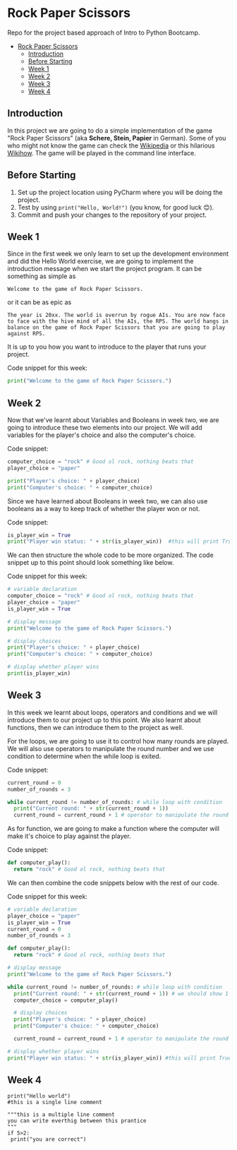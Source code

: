 # Rock Paper Scissors
Repo for the project based approach of Intro to Python Bootcamp.

- [Rock Paper Scissors](#rock-paper-scissors)
  - [Introduction](#introduction)
  - [Before Starting](#before-starting)
  - [Week 1](#week-1)
  - [Week 2](#week-2)
  - [Week 3](#week-3)
  - [Week 4](#week-4)

## Introduction

In this project we are going to do a simple implementation of the game "Rock Paper Scissors" (aka **Schere, Stein, Papier** in German). Some of you who might not know the game can check the [Wikipedia](https://en.wikipedia.org/wiki/Rock_paper_scissors) or this hilarious [Wikihow](https://www.wikihow.com/Play-Rock,-Paper,-Scissors). The game will be played in the command line interface.

## Before Starting

1. Set up the project location using PyCharm where you will be doing the project. 
2. Test by using `print("Hello, World!")` (you know, for good luck 😊).
3. Commit and push your changes to the repository of your project.

## Week 1

Since in the first week we only learn to set up the development environment and did the Hello World exercise, we are going to implement the introduction message when we start the project program. It can be something as simple as 
```
Welcome to the game of Rock Paper Scissors.
```
or it can be as epic as
```
The year is 20xx. The world is overrun by rogue AIs. You are now face to face with the hive mind of all the AIs, the RPS. The world hangs in balance on the game of Rock Paper Scissors that you are going to play against RPS.
```
It is up to you how you want to introduce to the player that runs your project.

Code snippet for this week:
```python
print("Welcome to the game of Rock Paper Scissors.")
```

## Week 2

Now that we've learnt about Variables and Booleans in week two, we are going to introduce these two elements into our project. We will add variables for the player's choice and also the computer's choice.

Code snippet:
```python
computer_choice = "rock" # Good ol rock, nothing beats that
player_choice = "paper"

print("Player's choice: " + player_choice)
print("Computer's choice: " + computer_choice)
```

Since we have learned about Booleans in week two, we can also use booleans as a way to keep track of whether the player won or not.

Code snippet:
```python
is_player_win = True
print("Player win status: " + str(is_player_win))  #this will print True, we have to typecast to string
```

We can then structure the whole code to be more organized. The code snippet up to this point should look something like below.

Code snippet for this week:
```python
# variable declaration
computer_choice = "rock" # Good ol rock, nothing beats that
player_choice = "paper"
is_player_win = True

# display message
print("Welcome to the game of Rock Paper Scissors.")

# display choices
print("Player's choice: " + player_choice)
print("Computer's choice: " + computer_choice)

# display whether player wins
print(is_player_win)
```

## Week 3

In this week we learnt about loops, operators and conditions and we will introduce them to our project up to this point. We also learnt about functions, then we can introduce them to the project as well.

For the loops, we are going to use it to control how many rounds are played. We will also use operators to manipulate the round number and we use condition to determine when the while loop is exited.

Code snippet:
```python
current_round = 0
number_of_rounds = 3

while current_round != number_of_rounds: # while loop with condition
  print("Current round: " + str(current_round + 1))
  current_round = current_round + 1 # operator to manipulate the round number
```

As for function, we are going to make a function where the computer will make it's choice to play against the player.

Code snippet:
```python
def computer_play():
  return "rock" # Good ol rock, nothing beats that
```

We can then combine the code snippets below with the rest of our code.

Code snippet for this week:
```python
# variable declaration
player_choice = "paper"
is_player_win = True
current_round = 0
number_of_rounds = 3

def computer_play():
  return "rock" # Good ol rock, nothing beats that

# display message
print("Welcome to the game of Rock Paper Scissors.")

while current_round != number_of_rounds: # while loop with condition
  print("Current round: " + str(current_round + 1)) # we should show 1 instead of 0 for the first round
  computer_choice = computer_play()

  # display choices
  print("Player's choice: " + player_choice)
  print("Computer's choice: " + computer_choice)

  current_round = current_round + 1 # operator to manipulate the round number

# display whether player wins
print("Player win status: " + str(is_player_win)) #this will print True, we have to typecast to string
```

## Week 4

```
print("Hello world")
#this is a single line comment 

"""this is a multiple line comment 
you can write everthig between this prantice  
"""
if 5>2:
 print("you are correct")
```

